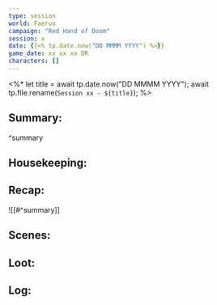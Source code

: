 ```yaml
---
type: session
world: Faerun
campaign: "Red Hand of Doom"
session: x
date: {{<% tp.date.now("DD MMMM YYYY") %>}}
game_date: xx xx xx DR
characters: []
---
```


<%* 
let title = await tp.date.now("DD MMMM YYYY"); 
await tp.file.rename(`Session xx - ${title}`); 
%>

## Summary:

^summary
## Housekeeping:
## Recap:
![[#^summary]]
## Scenes:
## Loot:
## Log:


